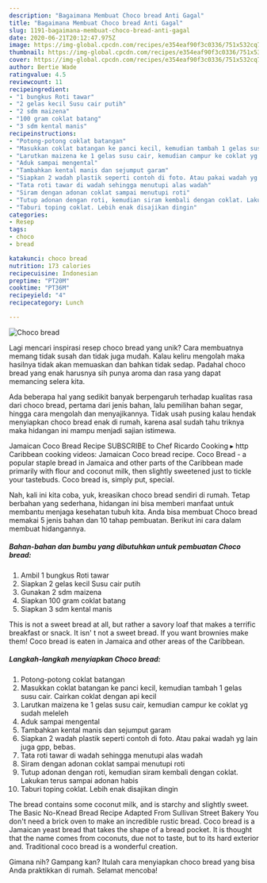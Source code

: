 ```yaml
---
description: "Bagaimana Membuat Choco bread Anti Gagal"
title: "Bagaimana Membuat Choco bread Anti Gagal"
slug: 1191-bagaimana-membuat-choco-bread-anti-gagal
date: 2020-06-21T20:12:47.975Z
image: https://img-global.cpcdn.com/recipes/e354eaf90f3c0336/751x532cq70/choco-bread-foto-resep-utama.jpg
thumbnail: https://img-global.cpcdn.com/recipes/e354eaf90f3c0336/751x532cq70/choco-bread-foto-resep-utama.jpg
cover: https://img-global.cpcdn.com/recipes/e354eaf90f3c0336/751x532cq70/choco-bread-foto-resep-utama.jpg
author: Bertie Wade
ratingvalue: 4.5
reviewcount: 11
recipeingredient:
- "1 bungkus Roti tawar"
- "2 gelas kecil Susu cair putih"
- "2 sdm maizena"
- "100 gram coklat batang"
- "3 sdm kental manis"
recipeinstructions:
- "Potong-potong coklat batangan"
- "Masukkan coklat batangan ke panci kecil, kemudian tambah 1 gelas susu cair. Cairkan coklat dengan api kecil"
- "Larutkan maizena ke 1 gelas susu cair, kemudian campur ke coklat yg sudah meleleh"
- "Aduk sampai mengental"
- "Tambahkan kental manis dan sejumput garam"
- "Siapkan 2 wadah plastik seperti contoh di foto. Atau pakai wadah yg lain juga gpp, bebas."
- "Tata roti tawar di wadah sehingga menutupi alas wadah"
- "Siram dengan adonan coklat sampai menutupi roti"
- "Tutup adonan dengan roti, kemudian siram kembali dengan coklat. Lakukan terus sampai adonan habis"
- "Taburi toping coklat. Lebih enak disajikan dingin"
categories:
- Resep
tags:
- choco
- bread

katakunci: choco bread 
nutrition: 173 calories
recipecuisine: Indonesian
preptime: "PT20M"
cooktime: "PT36M"
recipeyield: "4"
recipecategory: Lunch

---
```



![Choco bread](https://img-global.cpcdn.com/recipes/e354eaf90f3c0336/751x532cq70/choco-bread-foto-resep-utama.jpg)

Lagi mencari inspirasi resep choco bread yang unik? Cara membuatnya memang tidak susah dan tidak juga mudah. Kalau keliru mengolah maka hasilnya tidak akan memuaskan dan bahkan tidak sedap. Padahal choco bread yang enak harusnya sih punya aroma dan rasa yang dapat memancing selera kita.

Ada beberapa hal yang sedikit banyak berpengaruh terhadap kualitas rasa dari choco bread, pertama dari jenis bahan, lalu pemilihan bahan segar, hingga cara mengolah dan menyajikannya. Tidak usah pusing kalau hendak menyiapkan choco bread enak di rumah, karena asal sudah tahu triknya maka hidangan ini mampu menjadi sajian istimewa.

Jamaican Coco Bread Recipe SUBSCRIBE to Chef Ricardo Cooking ▸ http Caribbean cooking videos: Jamaican Coco bread recipe. Coco Bread - a popular staple bread in Jamaica and other parts of the Caribbean made primarily with flour and coconut milk, then slightly sweetened just to tickle your tastebuds. Coco bread is, simply put, special.


Nah, kali ini kita coba, yuk, kreasikan choco bread sendiri di rumah. Tetap berbahan yang sederhana, hidangan ini bisa memberi manfaat untuk membantu menjaga kesehatan tubuh kita. Anda bisa membuat Choco bread memakai 5 jenis bahan dan 10 tahap pembuatan. Berikut ini cara dalam membuat hidangannya.

<!--inarticleads1-->

##### Bahan-bahan dan bumbu yang dibutuhkan untuk pembuatan Choco bread:

1. Ambil 1 bungkus Roti tawar
1. Siapkan 2 gelas kecil Susu cair putih
1. Gunakan 2 sdm maizena
1. Siapkan 100 gram coklat batang
1. Siapkan 3 sdm kental manis


This is not a sweet bread at all, but rather a savory loaf that makes a terrific breakfast or snack. It isn&#39; t not a sweet bread. If you want brownies make them! Coco bread is eaten in Jamaica and other areas of the Caribbean. 

<!--inarticleads2-->

##### Langkah-langkah menyiapkan Choco bread:

1. Potong-potong coklat batangan
1. Masukkan coklat batangan ke panci kecil, kemudian tambah 1 gelas susu cair. Cairkan coklat dengan api kecil
1. Larutkan maizena ke 1 gelas susu cair, kemudian campur ke coklat yg sudah meleleh
1. Aduk sampai mengental
1. Tambahkan kental manis dan sejumput garam
1. Siapkan 2 wadah plastik seperti contoh di foto. Atau pakai wadah yg lain juga gpp, bebas.
1. Tata roti tawar di wadah sehingga menutupi alas wadah
1. Siram dengan adonan coklat sampai menutupi roti
1. Tutup adonan dengan roti, kemudian siram kembali dengan coklat. Lakukan terus sampai adonan habis
1. Taburi toping coklat. Lebih enak disajikan dingin


The bread contains some coconut milk, and is starchy and slightly sweet. The Basic No-Knead Bread Recipe Adapted From Sullivan Street Bakery You don&#39;t need a brick oven to make an incredible rustic bread. Coco bread is a Jamaican yeast bread that takes the shape of a bread pocket. It is thought that the name comes from coconuts, due not to taste, but to its hard exterior and. Traditional coco bread is a wonderful creation. 

Gimana nih? Gampang kan? Itulah cara menyiapkan choco bread yang bisa Anda praktikkan di rumah. Selamat mencoba!
